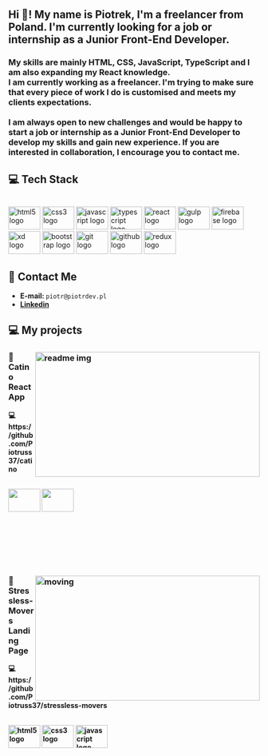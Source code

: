 <h2 align="left">Hi 👋! My name is Piotrek, I'm a freelancer from Poland. I'm currently looking for a job or internship as a Junior Front-End Developer.</h2>

###

<h3 align="left">My skills are mainly HTML, CSS, JavaScript, TypeScript and I am also expanding my React knowledge.<br>I am currently working as a freelancer. I'm trying  to make sure that every piece of work I do is customised and meets my clients expectations.<br><br>I am always open to new challenges and would be happy to start a job or internship as a Junior Front-End Developer to develop my skills and gain new experience. If you are interested in collaboration, I encourage you to contact me.</h3>

###

<h2>💻 Tech Stack</h2>
<br>
<div align="left">
  <img src="https://cdn.jsdelivr.net/gh/devicons/devicon/icons/html5/html5-plain.svg" height="46" width="64" alt="html5 logo"  />
  <img src="https://cdn.jsdelivr.net/gh/devicons/devicon/icons/css3/css3-original.svg" height="46" width="64" alt="css3 logo"  />
  <img src="https://cdn.jsdelivr.net/gh/devicons/devicon/icons/javascript/javascript-original.svg" height="46" width="64" alt="javascript logo"  />
  <img src="https://cdn.jsdelivr.net/gh/devicons/devicon/icons/typescript/typescript-plain.svg" height="46" width="64" alt="typescript logo"  />
  <img src="https://cdn.jsdelivr.net/gh/devicons/devicon/icons/react/react-original.svg" height="46" width="64" alt="react logo"  />
  <img src="https://cdn.jsdelivr.net/gh/devicons/devicon/icons/gulp/gulp-plain.svg" height="46" width="64" alt="gulp logo"  />
  <img src="https://cdn.jsdelivr.net/gh/devicons/devicon/icons/firebase/firebase-plain.svg" height="46" width="64" alt="firebase logo"  />
  <img src="https://cdn.jsdelivr.net/gh/devicons/devicon/icons/xd/xd-plain.svg" height="46" width="64" alt="xd logo"  />
  <img src="https://cdn.jsdelivr.net/gh/devicons/devicon/icons/bootstrap/bootstrap-original.svg" height="46" width="64" alt="bootstrap logo"  />
  <img src="https://cdn.jsdelivr.net/gh/devicons/devicon/icons/git/git-original.svg" height="46" width="64" alt="git logo"  />
  <img src="https://cdn.jsdelivr.net/gh/devicons/devicon/icons/github/github-original.svg" height="46" width="64" alt="github logo"  />
  <img src="https://cdn.jsdelivr.net/gh/devicons/devicon/icons/redux/redux-original.svg" height="46" width="64" alt="redux logo"  />
</div>

<h2>📧 Contact Me</h2>

<div align="left">
    <ul>     
        <li><strong>E-mail: </strong> <code>piotr@piotrdev.pl</code></li>
        <li><strong><a href="linkedin"> Linkedin </a>
    </ul>
 
</div>


<h2>💻 My projects </h2>
	
<h3 href="https://catinonet.netlify.app/" target="_blank"><img src="https://catinonet.netlify.app//readmeimg.png" alt="readme img" width="450px" height="250px" align="right" ></h3>

<h3>📌 Catino React App</h3> 
<p>💻 https://github.com/Piotruss37/catino</p>

<br>
	
<div align="left">
	  
  <img height="46" width="64" src="https://cdn.jsdelivr.net/gh/devicons/devicon/icons/react/react-original-wordmark.svg" />

   <img height="46" width="64" src="https://cdn.jsdelivr.net/gh/devicons/devicon/icons/typescript/typescript-original.svg" />
  
  
  </div>
	
<br>
<br><br>
<br><br>
<br>
	
	
<h3 href="https://stressless-movers.com/" target="_blank"><img src="https://stressless-movers.com/dist/img/readmeimg.png" alt="moving" width="450px" height="250px" align="right" ></h3>

  <h3>📌 Stressless-Movers Landing Page</h3> 
  <p>💻 https://github.com/Piotruss37/stressless-movers </p>
 



  <br>
  <div align="left">
	  
   <img src="https://cdn.jsdelivr.net/gh/devicons/devicon/icons/html5/html5-plain.svg" height="46" width="64" alt="html5 logo"  />
   <img src="https://cdn.jsdelivr.net/gh/devicons/devicon/icons/css3/css3-original.svg" height="46" width="64" alt="css3 logo"  />
   <img src="https://cdn.jsdelivr.net/gh/devicons/devicon/icons/javascript/javascript-original.svg" height="46" width="64" alt="javascript logo"  />
  
  </div>
<br>
<br>
<br>
	



